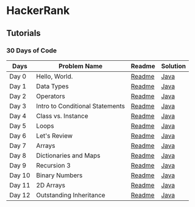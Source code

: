 # HackerRank
## Tutorials

### 30 Days of Code
|Days   |  Problem Name	 | Readme	  | Solution  |
|---|---|---|---|
|Day 0|Hello, World.|[Readme](https://www.hackerrank.com/rest/contests/master/challenges/30-hello-world/download_pdf?language=English) | [Java](https://github.com/elektroyazilim/HackerRank/blob/main/daysofcode/Day0HelloWorld.java)  |  
|Day 1|Data Types	  |[Readme](https://www.hackerrank.com/rest/contests/master/challenges/30-data-types/download_pdf?language=English) | [Java](https://github.com/elektroyazilim/HackerRank/blob/main/daysofcode/Day1DataTypes.java)  | 
|Day 2|Operators		|[Readme](https://www.hackerrank.com/rest/contests/master/challenges/30-operators/download_pdf?language=English)|[Java](https://github.com/elektroyazilim/HackerRank/blob/main/daysofcode/Day2Operators.java)|
|Day 3|Intro to Conditional Statements | [Readme](https://www.hackerrank.com/rest/contests/master/challenges/30-conditional-statements/download_pdf?language=English)| [Java](https://github.com/elektroyazilim/HackerRank/blob/main/daysofcode/Day3IntroToConditionalStatements.java)|
|Day 4|Class vs. Instance |[Readme](https://www.hackerrank.com/rest/contests/master/challenges/30-class-vs-instance/download_pdf?language=English)|[Java](https://github.com/elektroyazilim/HackerRank/blob/main/daysofcode/Day4ClassvsInstance.java)|
|Day 5|Loops | [Readme](https://www.hackerrank.com/rest/contests/master/challenges/30-loops/download_pdf?language=English)| [Java](https://github.com/elektroyazilim/HackerRank/blob/main/daysofcode/Day5Loops.java)|
|Day 6|Let's Review|[Readme](https://www.hackerrank.com/rest/contests/master/challenges/30-review-loop/download_pdf?language=English)|[Java](https://github.com/elektroyazilim/HackerRank/blob/main/daysofcode/Day6LetsReview.java)|
|Day 7| Arrays|[Readme](https://www.hackerrank.com/rest/contests/master/challenges/30-arrays/download_pdf?language=English)|[Java](https://github.com/elektroyazilim/HackerRank/blob/main/daysofcode/Day7Arrays.java)|
|Day 8| Dictionaries and Maps |[Readme](https://www.hackerrank.com/rest/contests/master/challenges/30-dictionaries-and-maps/download_pdf?language=English)|[Java](https://github.com/elektroyazilim/HackerRank/blob/main/daysofcode/Day8DictionariesandMaps.java)|
|Day 9| Recursion 3|[Readme](https://www.hackerrank.com/rest/contests/master/challenges/30-recursion/download_pdf?language=English)|[Java](https://github.com/elektroyazilim/HackerRank/blob/main/daysofcode/Day9Recursion3.java)|
|Day 10| Binary Numbers |[Readme](https://www.hackerrank.com/rest/contests/master/challenges/30-binary-numbers/download_pdf?language=English)|[Java](https://github.com/elektroyazilim/HackerRank/blob/main/daysofcode/Day10BinaryNumbers.java)|
|Day 11| 2D Arrays| [Readme](https://www.hackerrank.com/rest/contests/master/challenges/30-2d-arrays/download_pdf?language=English)|[Java](https://github.com/elektroyazilim/HackerRank/blob/main/daysofcode/Day11_2DArrays.java)|
|Day 12| Outstanding Inheritance |[Readme](https://www.hackerrank.com/rest/contests/master/challenges/30-inheritance/download_pdf?language=English)|[Java](https://github.com/elektroyazilim/HackerRank/blob/main/daysofcode/Day12Inheritance.java)|

